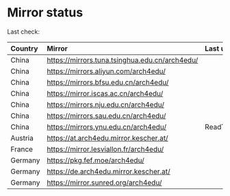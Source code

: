 <script src="./time.js"></script>
# Mirror status
Last check: <script type="text/javascript">localize(1681481776.4166186);</script>

|Country|Mirror|Last update|
|:------|:-----|:----------|
|China|https://mirrors.tuna.tsinghua.edu.cn/arch4edu/|<script type="text/javascript">localize(1681454137);</script>|
|China|https://mirrors.aliyun.com/arch4edu/|<script type="text/javascript">localize(1681410700);</script>|
|China|https://mirrors.bfsu.edu.cn/arch4edu/|<script type="text/javascript">localize(1681454137);</script>|
|China|https://mirror.iscas.ac.cn/arch4edu/|<script type="text/javascript">localize(1681454137);</script>|
|China|https://mirrors.nju.edu.cn/arch4edu/|<script type="text/javascript">localize(1681454137);</script>|
|China|https://mirrors.sau.edu.cn/arch4edu/|<script type="text/javascript">localize(1673850842);</script>|
|China|https://mirrors.ynu.edu.cn/arch4edu/|ReadTimeout|
|Austria|https://at.arch4edu.mirror.kescher.at/|<script type="text/javascript">localize(1681454137);</script>|
|France|https://mirror.lesviallon.fr/arch4edu/|<script type="text/javascript">localize(1681454137);</script>|
|Germany|https://pkg.fef.moe/arch4edu/|<script type="text/javascript">localize(1681454137);</script>|
|Germany|https://de.arch4edu.mirror.kescher.at/|<script type="text/javascript">localize(1681454137);</script>|
|Germany|https://mirror.sunred.org/arch4edu/|<script type="text/javascript">localize(1681454137);</script>|

<script src="./tablefilter/tablefilter.js"></script>
<script src="./table.js"></script>